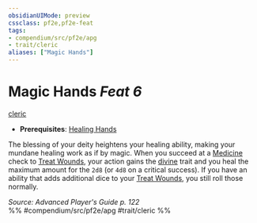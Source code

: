 ```yaml
---
obsidianUIMode: preview
cssclass: pf2e,pf2e-feat
tags:
- compendium/src/pf2e/apg
- trait/cleric
aliases: ["Magic Hands"]
---
```

# Magic Hands  *Feat 6*  
[cleric](../../rules/traits/cleric.md)  

- **Prerequisites**: [Healing Hands](healing-hands.md)

The blessing of your deity heightens your healing ability, making your mundane healing work as if by magic. When you succeed at a [Medicine](../skills.md#Medicine) check to [Treat Wounds](../../rules/actions/treat-wounds.md), your action gains the [divine](../../rules/traits/divine.md) trait and you heal the maximum amount for the `2d8` (or `4d8` on a critical success). If you have an ability that adds additional dice to your [Treat Wounds](../../rules/actions/treat-wounds.md), you still roll those normally.

*Source: Advanced Player's Guide p. 122*  
%% #compendium/src/pf2e/apg #trait/cleric %%